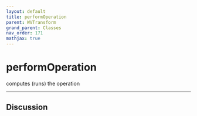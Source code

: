 ```yaml
---
layout: default
title: performOperation
parent: WVTransform
grand_parent: Classes
nav_order: 171
mathjax: true
---
```


#  performOperation

computes (runs) the operation


---

## Discussion

  
